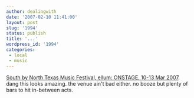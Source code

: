 ```yaml
---
author: dealingwith
date: '2007-02-10 11:41:00'
layout: post
slug: '1994'
status: publish
title: '...'
wordpress_id: '1994'
categories:
 - local
 - music
---
```


[South by North Texas Music Festival, ellum: ONSTAGE, 10-13 Mar 2007][1]. dang
this looks amazing. the venue ain't bad either. no booze but plenty of bars to
hit in-between acts.

   [1]: http://www.last.fm/event/97817

